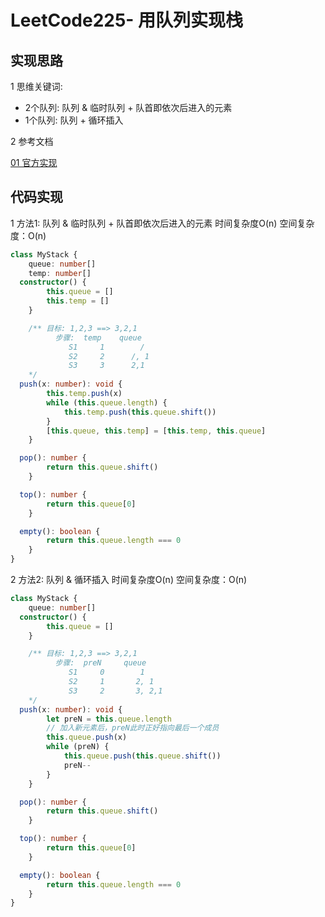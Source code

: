 # LeetCode225- 用队列实现栈

## 实现思路

1 思维关键词:
  - 2个队列: 队列 & 临时队列 + 队首即依次后进入的元素
  - 1个队列: 队列 + 循环插入

2 参考文档

[01 官方实现](https://leetcode.cn/problems/implement-stack-using-queues/solution/yong-dui-lie-shi-xian-zhan-by-leetcode-solution/)


## 代码实现

1 方法1: 队列 & 临时队列 + 队首即依次后进入的元素  时间复杂度O(n)  空间复杂度：O(n)

```ts
class MyStack {
	queue: number[]
	temp: number[]
  constructor() {
		this.queue = []
		this.temp = []
	}

	/** 目标: 1,2,3 ==> 3,2,1
		  步骤:  temp    queue
			 S1     1        /
			 S2     2      /, 1
			 S3     3      2,1
	*/
  push(x: number): void {
		this.temp.push(x)
		while (this.queue.length) {
			this.temp.push(this.queue.shift())
		}
		[this.queue, this.temp] = [this.temp, this.queue]
	}

  pop(): number {
		return this.queue.shift()
	}

  top(): number {
		return this.queue[0]
	}

  empty(): boolean {
		return this.queue.length === 0
	}
}
```

2 方法2: 队列 & 循环插入  时间复杂度O(n)  空间复杂度：O(n)

```ts
class MyStack {
	queue: number[]
  constructor() {
		this.queue = []
	}

	/** 目标: 1,2,3 ==> 3,2,1
		  步骤:  preN     queue
			 S1     0        1
			 S2     1       2, 1
			 S3     2       3, 2,1
	*/
  push(x: number): void {
		let preN = this.queue.length
		// 加入新元素后，preN此时正好指向最后一个成员
		this.queue.push(x)
		while (preN) {
			this.queue.push(this.queue.shift())
			preN--
		}
	}

  pop(): number {
		return this.queue.shift()
	}

  top(): number {
		return this.queue[0]
	}

  empty(): boolean {
		return this.queue.length === 0
	}
}

```

